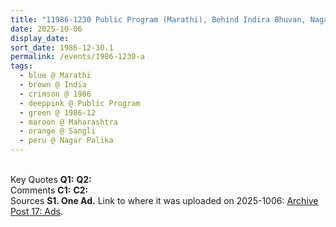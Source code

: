 ```yaml
---
title: "11986-1230 Public Program (Marathi), Behind Indira Bhuvan, Nagar Palika (municipal) Ground, Sangli, Maharashtra, India"
date: 2025-10-06
display_date: 
sort_date: 1986-12-30.1
permalink: /events/1986-1230-a
tags:
  - blue @ Marathi
  - brown @ India
  - crimson @ 1986
  - deeppink @ Public Program
  - green @ 1986-12
  - maroon @ Maharashtra
  - orange @ Sangli
  - peru @ Nagar Palika
---
```


<br>

<wave-list>
  <list-title color="DarkSeaGreen" width="55">Key Quotes</list-title>
  <list-item color="BlanchedAlmond" width="280"><b>Q1:</b> <i></i></list-item>
  <list-item color="Lavender" width="280"><b>Q2:</b> <i></i></list-item>
</wave-list>

<br>

<wave-list>
  <list-title color="DarkSeaGreen" width="55">Comments</list-title>
  <list-item color="BlanchedAlmond" width="280"><b>C1:</b> <i></i></list-item>
  <list-item color="Lavender" width="280"><b>C2:</b> <i></i></list-item>
</wave-list>

<br>

<wave-list>
  <list-title color="DarkSeaGreen" width="40">Sources</list-title>
  <list-item color="BlanchedAlmond"  width="280"><b>S1. One Ad.</b> Link to where it was uploaded on 2025-1006: <a href="https://seven-teams.github.io/archives/2024/0121">Archive Post 17: Ads</a>.</list-item>
</wave-list>

<div style="text-align: center"><img src="" /></div>